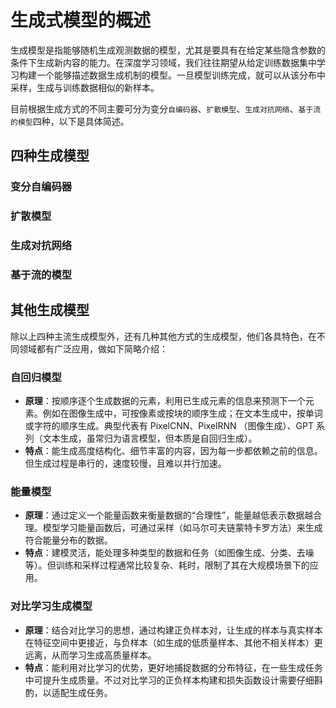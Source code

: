 # 生成式模型的概述

生成模型是指能够随机生成观测数据的模型，尤其是要具有在给定某些隐含参数的条件下生成新内容的能力。在深度学习领域，我们往往期望从给定训练数据集中学习构建一个能够描述数据生成机制的模型。一旦模型训练完成，就可以从该分布中采样，生成与训练数据相似的新样本。

目前根据生成方式的不同主要可分为变分`自编码器`、`扩散模型`、`生成对抗网络`、`基于流的模型`四种，以下是具体简述。

## 四种生成模型

### 变分自编码器

### 扩散模型

### 生成对抗网络

### 基于流的模型


## 其他生成模型

除以上四种主流生成模型外，还有几种其他方式的生成模型，他们各具特色，在不同领域都有广泛应用，做如下简略介绍：

### 自回归模型
- **原理**：按顺序逐个生成数据的元素，利用已生成元素的信息来预测下一个元素。例如在图像生成中，可按像素或按块的顺序生成；在文本生成中，按单词或字符的顺序生成。典型代表有 PixelCNN、PixelRNN （图像生成）、GPT 系列（文本生成，虽常归为语言模型，但本质是自回归生成）。
- **特点**：能生成高度结构化、细节丰富的内容，因为每一步都依赖之前的信息。但生成过程是串行的，速度较慢，且难以并行加速。

### 能量模型
- **原理**：通过定义一个能量函数来衡量数据的“合理性”，能量越低表示数据越合理。模型学习能量函数后，可通过采样（如马尔可夫链蒙特卡罗方法）来生成符合能量分布的数据。
- **特点**：建模灵活，能处理多种类型的数据和任务（如图像生成、分类、去噪等）。但训练和采样过程通常比较复杂、耗时，限制了其在大规模场景下的应用。

### 对比学习生成模型
- **原理**：结合对比学习的思想，通过构建正负样本对，让生成的样本与真实样本在特征空间中更接近，与负样本（如生成的低质量样本、其他不相关样本）更远离，从而学习生成高质量样本。
- **特点**：能利用对比学习的优势，更好地捕捉数据的分布特征，在一些生成任务中可提升生成质量。不过对比学习的正负样本构建和损失函数设计需要仔细斟酌，以适配生成任务。
